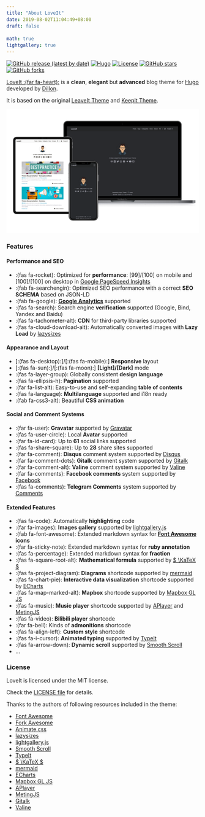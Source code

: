 ```yaml
---
title: "About LoveIt"
date: 2019-08-02T11:04:49+08:00
draft: false

math: true
lightgallery: true
---
```


[![GitHub release (latest by date)](https://img.shields.io/github/v/release/dillonzq/LoveIt?style=flat-square)](https://github.com/dillonzq/LoveIt/releases)
[![Hugo](https://img.shields.io/badge/Hugo-%5E0.62.0-ff4088?style=flat-square&logo=hugo)](https://gohugo.io/)
[![License](https://img.shields.io/github/license/dillonzq/LoveIt?style=flat-square)](https://github.com/dillonzq/LoveIt/blob/master/LICENSE)
[![GitHub stars](https://img.shields.io/github/stars/dillonzq/LoveIt?style=social)](https://github.com/dillonzq/LoveIt)
[![GitHub forks](https://img.shields.io/github/forks/dillonzq/LoveIt?style=social)](https://github.com/dillonzq/LoveIt/fork)

[LoveIt :(far fa-heart):](https://github.com/dillonzq/LoveIt) is a **clean**, **elegant** but **advanced** blog theme for [Hugo](https://gohugo.io/) developed by [Dillon](https://dillonzq.com).

It is based on the original [LeaveIt Theme](https://github.com/liuzc/LeaveIt/) and [KeepIt Theme](https://github.com/liuzc/LeaveIt/).

![Hugo Theme LoveIt](/images/Apple-Devices-Preview.png "Hugo Theme LoveIt")

### Features

#### Performance and SEO

* :(fas fa-rocket): Optimized for **performance**: [99]/[100] on mobile and [100]/[100] on desktop in [Google PageSpeed Insights](https://developers.google.com/speed/pagespeed/insights)
* :(fab fa-searchengin): Optimized SEO performance with a correct **SEO SCHEMA** based on JSON-LD
* :(fab fa-google): [**Google Analytics**](https://analytics.google.com/analytics) supported
* :(fas fa-search): Search engine **verification** supported (Google, Bind, Yandex and Baidu)
* :(fas fa-tachometer-alt): **CDN** for third-party libraries supported
* :(fas fa-cloud-download-alt): Automatically converted images with **Lazy Load** by [lazysizes](https://github.com/aFarkas/lazysizes)

#### Appearance and Layout

* [:(fas fa-desktop):]/[:(fas fa-mobile):] **Responsive** layout
* [:(fas fa-sun):]/[:(fas fa-moon):] **[Light]/[Dark]** mode
* :(fas fa-layer-group): Globally consistent **design language**
* :(fas fa-ellipsis-h): **Pagination** supported
* :(far fa-list-alt): Easy-to-use and self-expanding **table of contents**
* :(fas fa-language): **Multilanguage** supported and i18n ready
* :(fab fa-css3-alt): Beautiful **CSS animation**

#### Social and Comment Systems

* :(far fa-user): **Gravatar** supported by [Gravatar](https://gravatar.com)
* :(fas fa-user-circle): Local **Avatar** supported
* :(far fa-id-card): Up to **61** social links supported
* :(fas fa-share-square): Up to **28** share sites supported
* :(far fa-comment): **Disqus** comment system supported by [Disqus](https://disqus.com)
* :(far fa-comment-dots): **Gitalk** comment system supported by [Gitalk](https://github.com/gitalk/gitalk)
* :(far fa-comment-alt): **Valine** comment system supported by [Valine](https://valine.js.org/)
* :(far fa-comments): **Facebook comments** system supported by [Facebook](https://developers.facebook.com/docs/plugins/comments/)
* :(fas fa-comments): **Telegram Comments** system supported by [Comments](https://comments.app/)

#### Extended Features

* :(fas fa-code): Automatically **highlighting** code
* :(far fa-images): **Images gallery** supported by [lightgallery.js](https://github.com/sachinchoolur/lightgallery.js)
* :(fab fa-font-awesome): Extended markdown syntax for **[Font Awesome](https://fontawesome.com/) icons**
* :(far fa-sticky-note): Extended markdown syntax for **ruby annotation**
* :(fas fa-percentage): Extended markdown syntax for **fraction**
* :(fas fa-square-root-alt): **Mathematical formula** supported by [$ \KaTeX $](https://katex.org/)
* :(fas fa-project-diagram): **Diagrams** shortcode supported by [mermaid](https://github.com/knsv/mermaid)
* :(fas fa-chart-pie): **Interactive data visualization** shortcode supported by [ECharts](https://echarts.apache.org/)
* :(fas fa-map-marked-alt): **Mapbox** shortcode supported by [Mapbox GL JS](https://docs.mapbox.com/mapbox-gl-js)
* :(fas fa-music): **Music player** shortcode supported by [APlayer](https://github.com/MoePlayer/APlayer) and [MetingJS](https://github.com/metowolf/MetingJS)
* :(fas fa-video): **Bilibili player** shortcode
* :(far fa-bell): Kinds of **admonitions** shortcode
* :(fas fa-align-left): **Custom style** shortcode
* :(fas fa-i-cursor): **Animated typing** supported by [TypeIt](https://typeitjs.com/)
* :(fas fa-arrow-down): **Dynamic scroll** supported by [Smooth Scroll](https://github.com/cferdinandi/smooth-scroll)
* ...

### License

LoveIt is licensed under the MIT license.

Check the [LICENSE file](https://github.com/dillonzq/LoveIt/blob/master/LICENSE) for details.

Thanks to the authors of following resources included in the theme:

* [Font Awesome](https://fontawesome.com/)
* [Fork Awesome](https://forkaweso.me/Fork-Awesome/)
* [Animate.css](https://daneden.github.io/animate.css/)
* [lazysizes](https://github.com/aFarkas/lazysizes)
* [lightgallery.js](https://github.com/sachinchoolur/lightgallery.js)
* [Smooth Scroll](https://github.com/cferdinandi/smooth-scroll)
* [TypeIt](https://typeitjs.com/)
* [$ \KaTeX $](https://katex.org/)
* [mermaid](https://github.com/knsv/mermaid)
* [ECharts](https://echarts.apache.org/)
* [Mapbox GL JS](https://docs.mapbox.com/mapbox-gl-js)
* [APlayer](https://github.com/MoePlayer/APlayer)
* [MetingJS](https://github.com/metowolf/MetingJS)
* [Gitalk](https://github.com/gitalk/gitalk)
* [Valine](https://valine.js.org/)
